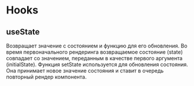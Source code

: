 # Hooks

## useState
Возвращает значение с состоянием и функцию для его обновления.
Во время первоначального рендеринга возвращаемое состояние (state) совпадает со значением, переданным в качестве первого аргумента (initialState).
Функция setState используется для обновления состояния. Она принимает новое значение состояния и ставит в очередь повторный рендер компонента.
